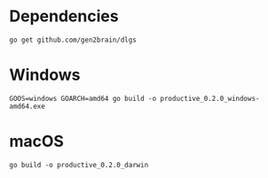 # Dependencies

```
go get github.com/gen2brain/dlgs
```

# Windows

```
GOOS=windows GOARCH=amd64 go build -o productive_0.2.0_windows-amd64.exe
```

# macOS

```
go build -o productive_0.2.0_darwin
```
